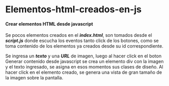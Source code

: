 # Elementos-html-creados-en-js
#### Crear elementos HTML desde javascript

Se pocos elementos creados en el ***index.html***, son tomados desde el ***script.js*** donde escucha los eventos tanto click de los botones, como se toma contenido de los elementos ya creados desde su id correspondiente.

Se ingresa un ***texto*** y una ***URL*** de imagen, luego al hacer click en el boton Generar contenido desde javascript se crea un elemento div con la imagen y el texto ingresado, se asigna en esos momentos sus clases de diseño.
Al hacer click en el elemento creado, se genera una vista de gran tamaño de la imagen sobre la pantalla. 